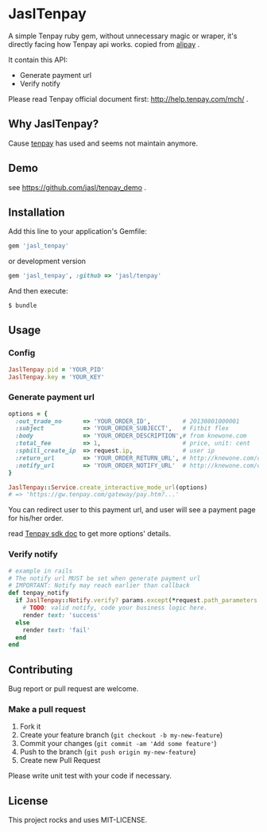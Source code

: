 # JaslTenpay

A simple Tenpay ruby gem, without unnecessary magic or wraper, it's directly facing how Tenpay api works.
copied from [alipay](https://github.com/chloerei/alipay) .

It contain this API:

* Generate payment url
* Verify notify

Please read Tenpay official document first: <http://help.tenpay.com/mch/> .

## Why JaslTenpay?

Cause [tenpay](https://github.com/yzhang/tenpay) has used and seems not maintain anymore.

## Demo

see <https://github.com/jasl/tenpay_demo> .

## Installation

Add this line to your application's Gemfile:

```ruby
gem 'jasl_tenpay'
```

or development version

```ruby
gem 'jasl_tenpay', :github => 'jasl/tenpay'
```

And then execute:

```sh
$ bundle
```

## Usage

### Config

```ruby
JaslTenpay.pid = 'YOUR_PID'
JaslTenpay.key = 'YOUR_KEY'
```

### Generate payment url

```ruby
options = {
  :out_trade_no      => 'YOUR_ORDER_ID',         # 20130801000001
  :subject           => 'YOUR_ORDER_SUBJECCT',   # Fitbit flex
  :body              => 'YOUR_ORDER_DESCRIPTION',# from knewone.com
  :total_fee         => 1,                       # price, unit: cent
  :spbill_create_ip  => request.ip,              # user ip
  :return_url        => 'YOUR_ORDER_RETURN_URL', # http://knewone.com/orders/1/tenpay_callback
  :notify_url        => 'YOUR_ORDER_NOTIFY_URL'  # http://knewone.com/orders/1/tenpay_notify
}

JaslTenpay::Service.create_interactive_mode_url(options)
# => 'https://gw.tenpay.com/gateway/pay.htm?...'
```

You can redirect user to this payment url, and user will see a payment page for his/her order.

read [Tenpay sdk doc](http://help.tenpay.com/mch/>) to get more options' details.

### Verify notify

```ruby
# example in rails
# The notify url MUST be set when generate payment url
# IMPORTANT: Notify may reach earlier than callback
def tenpay_notify
  if JaslTenpay::Notify.verify? params.except(*request.path_parameters.keys)
    # TODO: valid notify, code your business logic here.
    render text: 'success'
  else
    render text: 'fail'
  end
end
```

## Contributing

Bug report or pull request are welcome.

### Make a pull request

1. Fork it
2. Create your feature branch (`git checkout -b my-new-feature`)
3. Commit your changes (`git commit -am 'Add some feature'`)
4. Push to the branch (`git push origin my-new-feature`)
5. Create new Pull Request

Please write unit test with your code if necessary.

## License

This project rocks and uses MIT-LICENSE.
